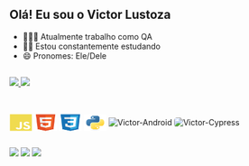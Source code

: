 ## Olá! Eu sou o Victor Lustoza

- 👨🏻‍💻 Atualmente trabalho como QA
- 🐱‍💻 Estou constantemente estudando
- 😄 Pronomes: Ele/Dele

##
<div>
    <a href="https://github.com/victorlustoza/victorlustoza">
    <img height="160em" src="https://github-readme-stats.vercel.app/api?username=victorlustoza&show_icons=true&theme=holi&include_all_commits=true&count_private=true"/>
    <img height="160em" src="https://github-readme-stats.vercel.app/api/top-langs/?username=victorlustoza&layout=compact&lags_count=16&theme=holi"/>
</div>

##
<div style="display: inline-block"><br>
    <img align="center" alt="Victor-Js" height="30" width="40" src="https://raw.githubusercontent.com/devicons/devicon/master/icons/javascript/javascript-plain.svg">
    <img align="center" alt="Victor-HTML" height="30" width="40" src="https://raw.githubusercontent.com/devicons/devicon/master/icons/html5/html5-original.svg">
    <img align="center" alt="Victor-CSS" height="30" width="40" src="https://raw.githubusercontent.com/devicons/devicon/master/icons/css3/css3-original.svg">
    <img align="center" alt="Victor-Python" height="30" width="40" src="https://raw.githubusercontent.com/devicons/devicon/master/icons/python/python-original.svg">
    <img align="center" alt="Victor-Android" height="30" width="40" src="https://cdn.jsdelivr.net/gh/devicons/devicon/icons/android/android-plain-wordmark.svg">
    <img align="center" alt="Victor-Cypress" height="30" width="30" src="https://avatars.githubusercontent.com/u/8908513?s=200&v=4" style="border-radius: 5px;/>
    <img align="center" alt="Victor-Selenium" height="30" width="40" src="https://cdn.jsdelivr.net/gh/devicons/devicon/icons/selenium/selenium-original.svg" />
</div>

##
<div>
    <a href="mailto:victorlustoza.qa@gmail.com"><img src="https://img.shields.io/badge/Gmail-D14836?style=for-the-badge&logo=gmail&logoColor=white" target="_blank"></a>
    <a href="https://www.linkedin.com/in/victor-lustoza-82b822232/" target="_blank"><img src="https://img.shields.io/badge/LinkedIn-0077B5?style=for-the-badge&logo=linkedin&logoColor=white" target="_blank"></a>
    <a href="victorlustoza"><img src="https://img.shields.io/badge/Discord-7289DA?style=for-the-badge&logo=discord&logoColor=white" target="_blank"></a>
</div>
